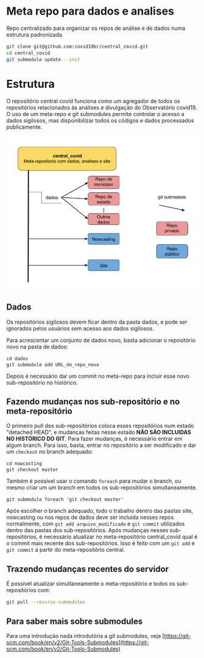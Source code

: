 # Meta repo para dados e analises

Repo centralizado para organizar os repos de análise e de dados numa estrutura padronizada.

```bash
git clone git@github.com:covid19br/central_covid.git
cd central_covid
git submodule update --init
```


# Estrutura

O repositório central covid funciona como um agregador de todos os repositórios relacionados às análises e divulgação do Observatório covid19. O uso de um meta-repo e git submodules permite controlar o acesso a dados sigilosos, mas disponibilizar todos os códigos e dados processados publicamente.

![Estrutura do repo central_covid](central_covid.png)

## Dados

Os repositórios sigilosos devem ficar dentro da pasta dados, e pode ser ignorados pelos usuários sem acesso aos dados sigilosos. 

Para acrescentar um conjunto de dados novo, basta adicionar o repositório novo na pasta de dados:

```
cd dados
git submodule add URL_do_repo_novo
```

Depois é necessário dar um commit no meta-repo para incluir esse novo sub-repositório no histórico.


## Fazendo mudanças nos sub-repositório e no meta-repositório

O primeiro pull dos sub-repositórios coloca esses repositórios num estado "detached HEAD", e mudanças feitas nesse estado **NÃO SÃO INCLUIDAS NO HISTÓRICO DO GIT**. Para fazer mudanças, é necessário entrar em algum branch. Para isso, basta, entrar no repositório a ser modificado e dar um ```checkout``` no branch adequado:

```
cd nowcasting
git checkout master
```

Também é possível usar o comando ```foreach``` para mudar o branch, ou mesmo criar um um branch em todos os sub-repositórios simultaneamente.

```
git submodule foreach 'git checkout master'
```


Após escolher o branch adequado, todo o trabalho dentro das pastas site, nowcasting ou nos repos de dados deve ser incluída nesses repos normalmente, com ```git add arquivo_modificado``` e ```git commit``` utilizados dentro das pastas dos sub-repositórios. 
Após mudanças nesses sub-repositórios, é necessário atualizar no meta-repositório central_covid qual é o commit mais recente dos sub-repositórios. Isso é feito com um ```git add``` e ```git commit``` a partir do meta-repositório central.

## Trazendo mudanças recentes do servidor

É possível atualizar simultaneamente o meta-repositório e todos os sub-repositórios com:

```bash
git pull --recurse-submodules
```

## Para saber mais sobre submodules

Para uma introdução nada introdutória a git submodules, veja [https://git-scm.com/book/en/v2/Git-Tools-Submodules](https://git-scm.com/book/en/v2/Git-Tools-Submodules)